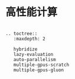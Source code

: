 # 高性能计算


```eval_rst

.. toctree::
   :maxdepth: 2

   hybridize
   lazy-evaluation
   auto-parallelism
   multiple-gpus-scratch
   multiple-gpus-gluon
```
